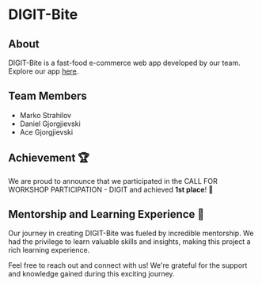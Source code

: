 # DIGIT-Bite

## About
DIGIT-Bite is a fast-food e-commerce web app developed
by our team. Explore our app [here](https://digit-bite.web.app).


## Team Members
- Marko Strahilov
- Daniel Gjorgjievski
- Ace Gjorgjievski

## Achievement 🏆
We are proud to announce that we participated in the 
CALL FOR WORKSHOP PARTICIPATION - DIGIT and achieved **1st place**! 🥇



## Mentorship and Learning Experience 🚀
Our journey in creating DIGIT-Bite was fueled by 
incredible mentorship. We had the privilege to learn 
valuable skills and insights, making this project a 
rich learning experience.

Feel free to reach out and connect with us! 
We're grateful for the support and knowledge 
gained during this exciting journey.
